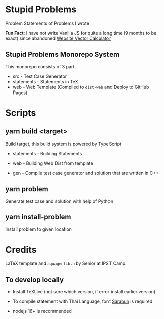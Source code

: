 # Stupid Problems

Problem Statements of Problems I wrote

**Fun Fact**: I have not write Vanilla JS for quite a long time (9 months to be exact) since abandoned [Website Vector Calculator](https://github.com/Leomotors/Website-Vector-Calculator)

## Stupid Problems Monorepo System

This monorepo consists of 3 part

- src - Test Case Generator
- statements - Statements in TeX
- web - Web Template (Compiled to `dist-web` and Deploy to GitHub Pages)

# Scripts

## yarn build \<target\>

Build target, this build system is powered by TypeScript

- statements - Building Statements

- web - Building Web Dist from template

- gen - Compile test case generator and solution that are written in C++

## yarn problem

Generate test case and solution with help of Python

## yarn install-problem

Install problem to given location

# Credits

LaTeX template and `aquagenlib.h` by Senior at IPST Camp.

## To develop locally

- Install TeXLive (not sure which version, if error install earlier version)

- To compile statement with Thai Language, font [Sarabun](https://fonts.google.com/specimen/Sarabun?subset=thai) is required

- nodejs 16+ is recommended
